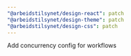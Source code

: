 ```yaml
---
"@arbeidstilsynet/design-react": patch
"@arbeidstilsynet/design-theme": patch
"@arbeidstilsynet/design-css": patch
---
```


Add concurrency config for workflows
